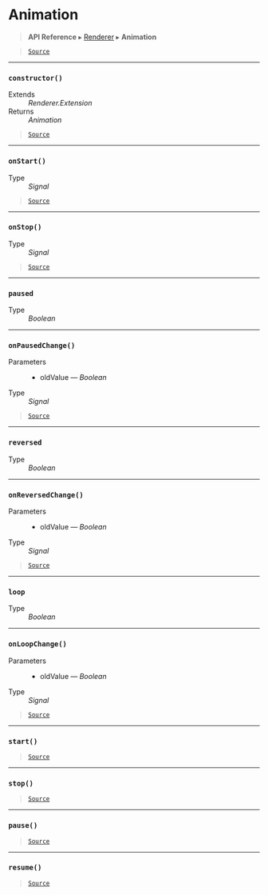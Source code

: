# Animation

> **API Reference** ▸ [Renderer](/api/renderer.md) ▸ **Animation**

<!-- toc -->

> [`Source`](https://github.com/Neft-io/neft/blob/44efd26e0d8d502bce244eaa61361d5bf4fab7dd/src/renderer/types/extensions/animation.litcoffee)


* * * 

### `constructor()`

<dl><dt>Extends</dt><dd><i>Renderer.Extension</i></dd><dt>Returns</dt><dd><i>Animation</i></dd></dl>


> [`Source`](https://github.com/Neft-io/neft/blob/44efd26e0d8d502bce244eaa61361d5bf4fab7dd/src/renderer/types/extensions/animation.litcoffee#animation-animationconstructor--rendererextension)


* * * 

### `onStart()`

<dl><dt>Type</dt><dd><i>Signal</i></dd></dl>


> [`Source`](https://github.com/Neft-io/neft/blob/44efd26e0d8d502bce244eaa61361d5bf4fab7dd/src/renderer/types/extensions/animation.litcoffee#signal-animationonstart)


* * * 

### `onStop()`

<dl><dt>Type</dt><dd><i>Signal</i></dd></dl>


> [`Source`](https://github.com/Neft-io/neft/blob/44efd26e0d8d502bce244eaa61361d5bf4fab7dd/src/renderer/types/extensions/animation.litcoffee#signal-animationonstop)


* * * 

### `paused`

<dl><dt>Type</dt><dd><i>Boolean</i></dd></dl>


* * * 

### `onPausedChange()`

<dl><dt>Parameters</dt><dd><ul><li>oldValue — <i>Boolean</i></li></ul></dd><dt>Type</dt><dd><i>Signal</i></dd></dl>


> [`Source`](https://github.com/Neft-io/neft/blob/44efd26e0d8d502bce244eaa61361d5bf4fab7dd/src/renderer/types/extensions/animation.litcoffee#signal-animationonpausedchangeboolean-oldvalue)


* * * 

### `reversed`

<dl><dt>Type</dt><dd><i>Boolean</i></dd></dl>


* * * 

### `onReversedChange()`

<dl><dt>Parameters</dt><dd><ul><li>oldValue — <i>Boolean</i></li></ul></dd><dt>Type</dt><dd><i>Signal</i></dd></dl>


> [`Source`](https://github.com/Neft-io/neft/blob/44efd26e0d8d502bce244eaa61361d5bf4fab7dd/src/renderer/types/extensions/animation.litcoffee#signal-animationonreversedchangeboolean-oldvalue)


* * * 

### `loop`

<dl><dt>Type</dt><dd><i>Boolean</i></dd></dl>


* * * 

### `onLoopChange()`

<dl><dt>Parameters</dt><dd><ul><li>oldValue — <i>Boolean</i></li></ul></dd><dt>Type</dt><dd><i>Signal</i></dd></dl>


> [`Source`](https://github.com/Neft-io/neft/blob/44efd26e0d8d502bce244eaa61361d5bf4fab7dd/src/renderer/types/extensions/animation.litcoffee#signal-animationonloopchangeboolean-oldvalue)


* * * 

### `start()`

> [`Source`](https://github.com/Neft-io/neft/blob/44efd26e0d8d502bce244eaa61361d5bf4fab7dd/src/renderer/types/extensions/animation.litcoffee#animationstart)


* * * 

### `stop()`

> [`Source`](https://github.com/Neft-io/neft/blob/44efd26e0d8d502bce244eaa61361d5bf4fab7dd/src/renderer/types/extensions/animation.litcoffee#animationstop)


* * * 

### `pause()`

> [`Source`](https://github.com/Neft-io/neft/blob/44efd26e0d8d502bce244eaa61361d5bf4fab7dd/src/renderer/types/extensions/animation.litcoffee#animationpause)


* * * 

### `resume()`

> [`Source`](https://github.com/Neft-io/neft/blob/44efd26e0d8d502bce244eaa61361d5bf4fab7dd/src/renderer/types/extensions/animation.litcoffee#animationresume)

